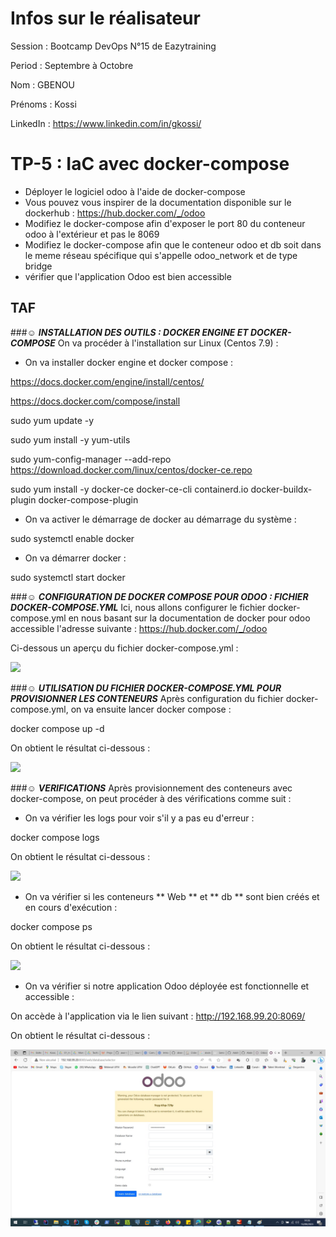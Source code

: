 # Infos sur le réalisateur
Session  : Bootcamp DevOps N°15 de Eazytraining

Period   : Septembre à Octobre

Nom      : GBENOU

Prénoms  : Kossi

LinkedIn : https://www.linkedin.com/in/gkossi/


# TP-5 : IaC avec docker-compose
- Déployer le logiciel odoo à l'aide de docker-compose
- Vous pouvez vous inspirer de la documentation disponible sur le dockerhub : https://hub.docker.com/_/odoo
- Modifiez le docker-compose afin d'exposer le port 80 du conteneur odoo à l'extérieur et pas le 8069
- Modifiez le docker-compose afin que le conteneur odoo et db soit dans le meme réseau spécifique qui s'appelle odoo_network et de type bridge
- vérifier que l'application Odoo est bien accessible


## TAF

###☺ ***INSTALLATION DES OUTILS : DOCKER ENGINE ET DOCKER-COMPOSE***
On va procéder à l'installation sur Linux (Centos 7.9) :

- On va installer docker engine et docker compose : 

https://docs.docker.com/engine/install/centos/

https://docs.docker.com/compose/install

sudo yum update -y

sudo yum install -y yum-utils

sudo yum-config-manager --add-repo https://download.docker.com/linux/centos/docker-ce.repo

sudo yum install -y docker-ce docker-ce-cli containerd.io docker-buildx-plugin docker-compose-plugin


- On va activer le démarrage de docker au démarrage du système :

sudo systemctl enable docker


- On va démarrer docker :

sudo systemctl start docker

###☺ ***CONFIGURATION DE DOCKER COMPOSE POUR ODOO : FICHIER DOCKER-COMPOSE.YML***
Ici, nous allons configurer le fichier docker-compose.yml en nous basant sur la documentation de docker pour odoo accessible l'adresse suivante : https://hub.docker.com/_/odoo

Ci-dessous un aperçu du fichier docker-compose.yml :

![](images/docker-compose.jpeg)


###☺ ***UTILISATION DU FICHIER DOCKER-COMPOSE.YML POUR PROVISIONNER LES CONTENEURS***
Après configuration du fichier docker-compose.yml, on va ensuite lancer docker compose :

docker compose up -d

On obtient le résultat ci-dessous :

![](images/docker-compose-up.jpeg)


###☺ ***VERIFICATIONS***
Après provisionnement des conteneurs avec docker-compose, on peut procéder à des vérifications comme suit :

- On va vérifier les logs pour voir s'il y a pas eu d'erreur :

docker compose logs

On obtient le résultat ci-dessous :

![](images/logs.jpeg)

- On va vérifier si les conteneurs ** Web ** et ** db ** sont bien créés et en cours d'exécution :

docker compose ps

On obtient le résultat ci-dessous :

![](images/conteneurs.jpeg)

- On va vérifier si notre application Odoo déployée est fonctionnelle et accessible :

On accède à l'application via le lien suivant : http://192.168.99.20:8069/

On obtient le résultat ci-dessous :

![](images/verification-odoo.jpeg)










